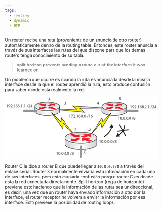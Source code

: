 ```yaml
---
tags:
  - routing
  - dynamic
  - RIP
---
```


Un router recibe una ruta (proveniente de un anuncio de otro router) automáticamente dentro de la routing table. Entonces, este router anuncia a través de sus interfaces las rutas del que dispone para que los demás routers tenga conocimiento de su tabla. 

> split horizon prevents sending a route out of the interface it was learned on

Un problema que ocurre es cuando la ruta es anunciada desde la misma interface desde la que el router aprendió la ruta, esto produce confusión para saber donde esta realmente la red. 

![](_anexos_/13-22.png)

Router C le dice a router B que puede llegar a `10.0.0.0/8` a través del enlace serial. Router B normalmente enviaría esta información en cada una de sus interfaces, pero esto causaría confusión porque router C es donde esta la red conectada directamente. Split horizon (regla de horizonte) previene esto haciendo que la información de las rutas sea unidireccional, es decir, una vez que un router haya enviado información a otro por la interface, el router receptor no volverá a enviar la información por esa interface. Esto previene la posibilidad de routing loops.